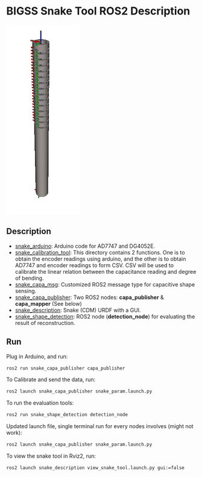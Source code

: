 # BIGSS Snake Tool ROS2 Description

![Demo Video](docs/img/view_snake.png)

## Description

* [snake_arduino](/snake_arduino/): Arduino code for AD7747 and DG4052E.
* [snake_calibration_tool](/snake_calibration_tool/): This directory contains 2 functions. One is to obtain the encoder readings using arduino, and the other is to obtain AD7747 and encoder readings to form CSV.  CSV will be used to calibrate the linear relation between the capacitance reading and degree of bending.
* [snake_capa_msg](/snake_capa_msg/): Customized ROS2 message type for capacitive shape sensing.
* [snake_capa_publisher](/snake_capa_publisher/): Two ROS2 nodes: **capa_publisher** & **capa_mapper** (See below)
* [snake_description](/snake_description/): Snake (CDM) URDF with a GUI.
* [snake_shape_detection](/snake_detection/): ROS2 node (**detection_node**) for evaluating the result of reconstruction.

## Run
Plug in Arduino, and run:

```bash
ros2 run snake_capa_publisher capa_publisher
```

To Calibrate and send the data, run:

```bash
ros2 launch snake_capa_publisher snake_param.launch.py 
```

To run the evaluation tools:
```bash
ros2 run snake_shape_detection detection_node 
```


Updated launch file, single terminal run for every nodes involves (might not work):
```bash
ros2 launch snake_capa_publisher snake_param.launch.py 
```

To view the snake tool in Rviz2, run:

```bash
ros2 launch snake_description view_snake_tool.launch.py gui:=false
```
